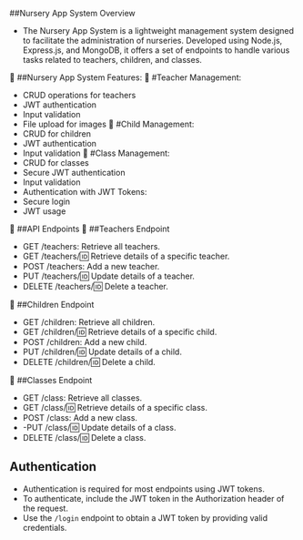 ##Nursery App System Overview
-	The Nursery App System is a lightweight management system designed to facilitate the administration of nurseries. Developed using Node.js, Express.js, and MongoDB, it offers a set of endpoints to handle various tasks related to teachers, children, and classes.


	##Nursery App System Features:
	#Teacher Management:
-	CRUD operations for teachers
-	JWT authentication
-	Input validation
-	File upload for images
	#Child Management:
-	CRUD for children
-	JWT authentication
-	Input validation
	#Class Management:
-	CRUD for classes
-	Secure JWT authentication
-	Input validation
-	Authentication with JWT Tokens:
-	Secure login
-	JWT usage

	##API Endpoints
	##Teachers Endpoint
-	GET /teachers: Retrieve all teachers.
-	GET /teachers/:id: Retrieve details of a specific teacher.
-	POST /teachers: Add a new teacher.
-	PUT /teachers/:id: Update details of a teacher.
-	DELETE /teachers/:id: Delete a teacher.

	##Children Endpoint
-	GET /children: Retrieve all children.
-	GET /children/:id: Retrieve details of a specific child.
-	POST /children: Add a new child.
-	PUT /children/:id: Update details of a child.
-	DELETE /children/:id: Delete a child.

	##Classes Endpoint

-	GET /class: Retrieve all classes.
-	GET /class/:id: Retrieve details of a specific class.
-	POST /class: Add a new class.
-	-PUT /class/:id: Update details of a class.
-	DELETE /class/:id: Delete a class.

## Authentication

-	Authentication is required for most endpoints using JWT tokens.
-	To authenticate, include the JWT token in the Authorization header of the request.
-	Use the `/login` endpoint to obtain a JWT token by providing valid credentials.



